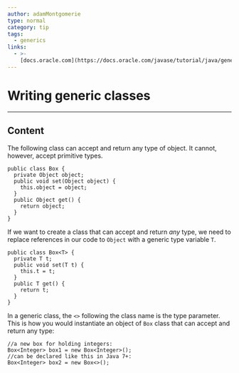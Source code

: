 ```yaml
---
author: adamMontgomerie
type: normal
category: tip
tags:
  - generics
links:
  - >-
    [docs.oracle.com](https://docs.oracle.com/javase/tutorial/java/generics/types.html){website}
---
```


# Writing generic classes


---

## Content

The following class can accept and return any type of object. It cannot, however, accept primitive types.

```plain-text
public class Box {
  private Object object;
  public void set(Object object) {
    this.object = object;
  }
  public Object get() { 
    return object;
  }
}
```

If we want to create a class that can accept and return *any* type, we need to replace references in our code to `Object` with a generic type variable `T`.

```plain-text
public class Box<T> {
  private T t;
  public void set(T t) { 
    this.t = t;
  }
  public T get() {
    return t;
  }
}
```

In a generic class, the `<>` following the class name is the type parameter. This is how you would instantiate an object of `Box` class that can accept and return any type:

```plain-text
//a new box for holding integers:
Box<Integer> box1 = new Box<Integer>();
//can be declared like this in Java 7+:
Box<Integer> box2 = new Box<>();
```
